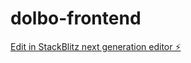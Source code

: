 # dolbo-frontend

[Edit in StackBlitz next generation editor ⚡️](https://stackblitz.com/~/github.com/Anandesh-Sharma/dolbo-frontend)